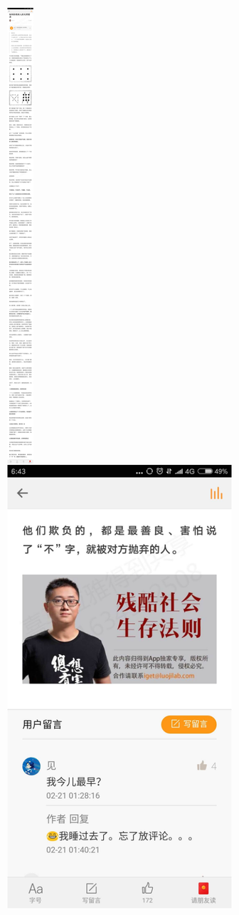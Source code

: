 ![](../../images/2017年02月/GX0221-如何拒绝别人的无理要求.jpg)
![](../../images/2017年02月/GX0221-如何拒绝别人的无理要求2.jpg)
